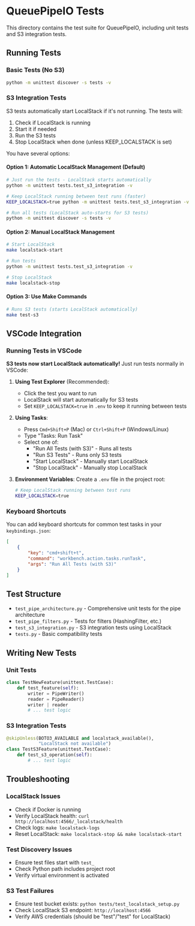 # QueuePipeIO Tests

This directory contains the test suite for QueuePipeIO, including unit tests and S3 integration tests.

## Running Tests

### Basic Tests (No S3)
```bash
python -m unittest discover -s tests -v
```

### S3 Integration Tests
S3 tests automatically start LocalStack if it's not running. The tests will:
1. Check if LocalStack is running
2. Start it if needed
3. Run the S3 tests
4. Stop LocalStack when done (unless KEEP_LOCALSTACK is set)

You have several options:

#### Option 1: Automatic LocalStack Management (Default)
```bash
# Just run the tests - LocalStack starts automatically
python -m unittest tests.test_s3_integration -v

# Keep LocalStack running between test runs (faster)
KEEP_LOCALSTACK=true python -m unittest tests.test_s3_integration -v

# Run all tests (LocalStack auto-starts for S3 tests)
python -m unittest discover -s tests -v
```

#### Option 2: Manual LocalStack Management
```bash
# Start LocalStack
make localstack-start

# Run tests
python -m unittest tests.test_s3_integration -v

# Stop LocalStack
make localstack-stop
```

#### Option 3: Use Make Commands
```bash
# Runs S3 tests (starts LocalStack automatically)
make test-s3
```

## VSCode Integration

### Running Tests in VSCode

**S3 tests now start LocalStack automatically!** Just run tests normally in VSCode:

1. **Using Test Explorer** (Recommended):
   - Click the test you want to run
   - LocalStack will start automatically for S3 tests
   - Set `KEEP_LOCALSTACK=true` in `.env` to keep it running between tests

2. **Using Tasks**:
   - Press `Cmd+Shift+P` (Mac) or `Ctrl+Shift+P` (Windows/Linux)
   - Type "Tasks: Run Task"
   - Select one of:
     - "Run All Tests (with S3)" - Runs all tests
     - "Run S3 Tests" - Runs only S3 tests
     - "Start LocalStack" - Manually start LocalStack
     - "Stop LocalStack" - Manually stop LocalStack

3. **Environment Variables**:
   Create a `.env` file in the project root:
   ```bash
   # Keep LocalStack running between test runs
   KEEP_LOCALSTACK=true
   ```

### Keyboard Shortcuts
You can add keyboard shortcuts for common test tasks in your `keybindings.json`:

```json
[
    {
        "key": "cmd+shift+t",
        "command": "workbench.action.tasks.runTask",
        "args": "Run All Tests (with S3)"
    }
]
```

## Test Structure

- `test_pipe_architecture.py` - Comprehensive unit tests for the pipe architecture
- `test_pipe_filters.py` - Tests for filters (HashingFilter, etc.)
- `test_s3_integration.py` - S3 integration tests using LocalStack
- `tests.py` - Basic compatibility tests

## Writing New Tests

### Unit Tests
```python
class TestNewFeature(unittest.TestCase):
    def test_feature(self):
        writer = PipeWriter()
        reader = PipeReader()
        writer | reader
        # ... test logic
```

### S3 Integration Tests
```python
@skipUnless(BOTO3_AVAILABLE and localstack_available(), 
            "LocalStack not available")
class TestS3Feature(unittest.TestCase):
    def test_s3_operation(self):
        # ... test logic
```

## Troubleshooting

### LocalStack Issues
- Check if Docker is running
- Verify LocalStack health: `curl http://localhost:4566/_localstack/health`
- Check logs: `make localstack-logs`
- Reset LocalStack: `make localstack-stop && make localstack-start`

### Test Discovery Issues
- Ensure test files start with `test_`
- Check Python path includes project root
- Verify virtual environment is activated

### S3 Test Failures
- Ensure test bucket exists: `python tests/test_localstack_setup.py`
- Check LocalStack S3 endpoint: `http://localhost:4566`
- Verify AWS credentials (should be "test"/"test" for LocalStack)